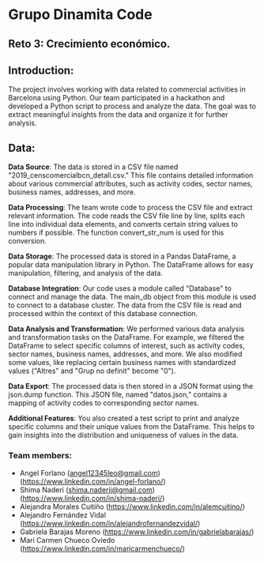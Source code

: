 # Grupo Dinamita Code
## Reto 3: Crecimiento económico.

## Introduction:
The project involves working with data related to commercial activities in Barcelona using Python. Our team participated in a hackathon and developed a Python script to process and analyze the data. The goal was to extract meaningful insights from the data and organize it for further analysis.

## Data:
**Data Source**:
The data is stored in a CSV file named "2019_censcomercialbcn_detall.csv." This file contains detailed information about various commercial attributes, such as activity codes, sector names, business names, addresses, and more.

**Data Processing**:
The team wrote code to process the CSV file and extract relevant information. The code reads the CSV file line by line, splits each line into individual data elements, and converts certain string values to numbers if possible. The function convert_str_num is used for this conversion.

**Data Storage**:
The processed data is stored in a Pandas DataFrame, a popular data manipulation library in Python. The DataFrame allows for easy manipulation, filtering, and analysis of the data.

**Database Integration**:
Our code uses a module called "Database" to connect and manage the data. The main_db object from this module is used to connect to a database cluster. The data from the CSV file is read and processed within the context of this database connection.

**Data Analysis and Transformation**:
We performed various data analysis and transformation tasks on the DataFrame. For example, we filtered the DataFrame to select specific columns of interest, such as activity codes, sector names, business names, addresses, and more. We also modified some values, like replacing certain business names with standardized values ("Altres" and "Grup no definit" become "0").

**Data Export**:
The processed data is then stored in a JSON format using the json.dump function. This JSON file, named "datos.json," contains a mapping of activity codes to corresponding sector names.

**Additional Features**:
You also created a test script to print and analyze specific columns and their unique values from the DataFrame. This helps to gain insights into the distribution and uniqueness of values in the data.

### Team members:
* Angel Forlano (angel12345leo@gmail.com) (https://www.linkedin.com/in/angel-forlano/)
* Shima Naderi (shima.naderii@gmail.com) (https://www.linkedin.com/in/shima-naderi/)
* Alejandra Morales Cuitiño (https://www.linkedin.com/in/alemcuitino/)
* Alejandro Fernández Vidal (https://www.linkedin.com/in/alejandrofernandezvidal/)
* Gabriela Barajas Moreno (https://www.linkedin.com/in/gabrielabarajas/)
* Mari Carmen Chueco Oviedo (https://www.linkedin.com/in/maricarmenchueco/)
